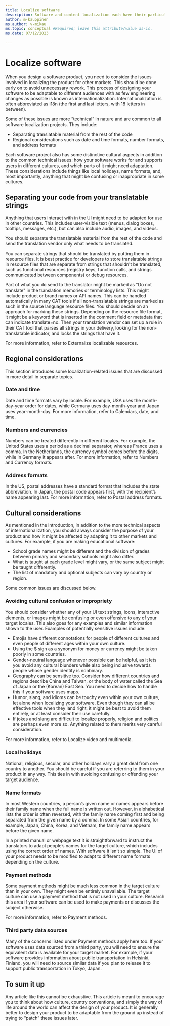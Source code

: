 ```yaml
---
title: Localize software
description: Software and content localization each have their particular characteristics that drive different localization strategies.
author: m-kauppinen
ms.author: v-mikau
ms.topic: conceptual #Required; leave this attribute/value as-is.
ms.date: 07/12/2023

--- 
```


# Localize software

When you design a software product, you need to consider the issues involved in localizing the product for other markets. This should be done early on to avoid unnecessary rework. This process of designing your software to be adaptable to different audiences with as few engineering changes as possible is known as internationalization. Internationalization is often abbreviated as i18n (the first and last letters, with 18 letters in between).

Some of these issues are more “technical” in nature and are common to all software localization projects. They include:

- Separating translatable material from the rest of the code
- Regional considerations such as date and time formats, number formats, and address formats

Each software project also has some distinctive cultural aspects in addition to the common technical issues: how your software works for and supports users in different cultures, and which parts of it might need adaptation. These considerations include things like local holidays, name formats, and, most importantly, anything that might be confusing or inappropriate in some cultures.

## Separating your code from your translatable strings

Anything that users interact with in the UI might need to be adapted for use in other countries. This includes user-visible text (menus, dialog boxes, tooltips, messages, etc.), but can also include audio, images, and videos.

You should separate the translatable material from the rest of the code and send the translation vendor only what needs to be translated.

You can separate strings that should be translated by putting them in resource files. It is best practice for developers to store translatable strings in resource files that are separate from strings that shouldn't be translated, such as functional resources (registry keys, function calls, and strings communicated between components) or debug resources.

Part of what you do send to the translator might be marked as "Do not translate" in the translation memories or terminology lists.  This might include product or brand names or API names. This can be handled automatically in many CAT tools if all non-translatable strings are marked as such in the source language resource files. You should decide on an approach for marking these strings. Depending on the resource file format, it might be a keyword that is inserted in the comment field or metadata that can indicate translate=no.    Then your translation vendor can set up a rule in their CAT tool that parses all strings in your delivery, looking for the non-translatable indicator, and locks the strings that have it.

For more information, refer to Externalize localizable resources.

## Regional considerations

This section introduces some localization-related issues that are discussed in more detail in separate topics.

### Date and time

Date and time formats vary by locale. For example, USA uses the month-day-year order for dates, while Germany uses day-month-year and Japan uses year-month-day. For more information, refer to Calendars, date, and time.

### Numbers and currencies

Numbers can be treated differently in different locales. For example, the United States uses a period as a decimal separator, whereas France uses a comma. In the Netherlands, the currency symbol comes before the digits, while in Germany it appears after. For more information, refer to Numbers and Currency formats.

### Address formats

In the US, postal addresses have a standard format that includes the state abbreviation. In Japan, the postal code appears first, with the recipient’s name appearing last. For more information, refer to Postal address formats.

## Cultural considerations

As mentioned in the introduction, in addition to the more technical aspects of internationalization, you should always consider the purpose of your product and how it might be affected by adapting it to other markets and cultures. For example, if you are making educational software:

- School grade names might be different and the division of grades between primary and secondary schools might also differ.
- What is taught at each grade level might vary, or the same subject might be taught differently.
- The list of mandatory and optional subjects can vary by country or region.

Some common issues are discussed below.

### Avoiding cultural confusion or impropriety

You  should consider whether any of your UI text strings, icons, interactive elements, or images might be confusing or even offensive to any of your target locales. This also goes for any examples and similar information shown to the user. Examples of potentially sensitive issues include:

- Emojis have different connotations for people of different cultures and even people of different ages within your own culture.
- Using the $ sign as a synonym for money or currency might be taken poorly in some countries.
- Gender-neutral language whenever possible can be helpful, as it lets you avoid any cultural blunders while also being inclusive towards people whose gender identity is nonbinary.
- Geography can be sensitive too. Consider how different countries and regions describe China and Taiwan, or the body of water called the Sea of Japan or the (Korean) East Sea. You need to decide how to handle this if your software uses maps.
- Humor, slang, and idioms can be touchy even within your own culture, let alone when localizing your software. Even though they can all be effective tools when they land right, it might be best to avoid them entirely, or at least consider their use carefully.
- If jokes and slang are difficult to localize properly, religion and politics are perhaps even more so. Anything related to them merits very careful consideration.

For more information, refer to Localize video and multimedia.

### Local holidays

National, religious, secular, and other holidays vary a great deal from one country to another. You should be careful if you are referring to them in your product in any way. This ties in with avoiding confusing or offending your target audience.

### Name formats

In most Western countries, a person’s given name or names appears before their family name when the full name is written out. However, in alphabetical lists the order is often reversed, with the family name coming first and being separated from the given name by a comma. In some Asian countries, for example, Japan, China, Korea, and Vietnam, the family name appears before the given name.

In a printed manual or webpage text it is straightforward to instruct the translators to adapt people’s names for the target culture, which includes using the correct order of names. With software it isn’t so simple. The UI of your product needs to be modified to adapt to different  name formats depending on the culture.

### Payment methods

Some payment methods might be much less common in the target culture than in your own. They might even be entirely unavailable.  The target culture can use a payment method that is not used in your culture. Research this area if your software can be used to make payments or discusses the subject otherwise.

For more information, refer to Payment methods.

### Third party data sources

Many of the concerns listed under Payment methods apply here too. If your software uses data sourced from a third party, you will need to ensure the equivalent data is available for your target market. For example, if your software provides information about public transportation in Helsinki, Finland, you will need to source similar data if you plan to release it to support public transportation in Tokyo, Japan.

## To sum it up

Any article like this cannot be exhaustive. This article is meant to encourage you to think about how culture, country conventions, and simply the way of life around the world can affect the design of your product. It is generally better to design your product to be adaptable from the ground up instead of trying to “patch” these issues later.
